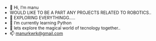 - 👋 Hi, I’m manu
- WOULD LIKE TO BE A PART ANY PROJECTS RELATED TO ROBOTICS.. 
- 👀 EXPLORING EVERYTHINGG.....
- 🌱 I’m currently learning Python
- 💞️ lets explore the magical world of tecnology together..
- 📫 manurkwrk@gmail.com

<!---
manurk1998/manurk1998 is a ✨ special ✨ repository because its `README.md` (this file) appears on your GitHub profile.
You can click the Preview link to take a look at your changes.
--->
